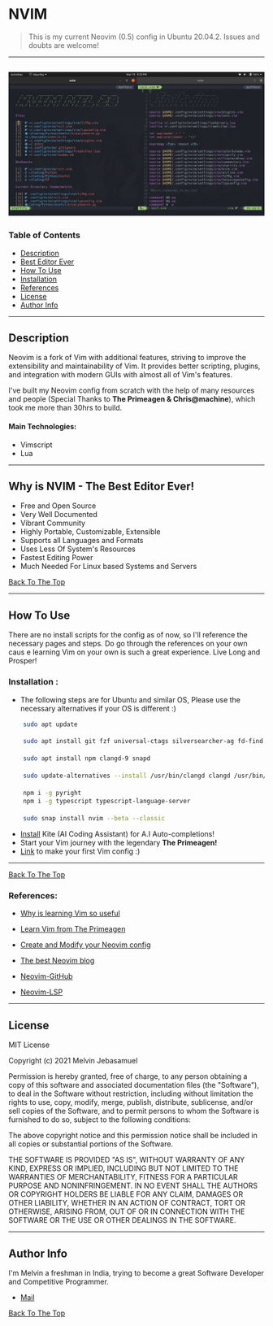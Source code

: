 # NVIM

> This is my current Neovim (0.5) config in Ubuntu 20.04.2. Issues and doubts are welcome!

---
![NVIM Pic](./utils/Pic_1.png)
---

### Table of Contents

- [Description](#description)
- [Best Editor Ever](#Why-is-nvim---the-best-editor-ever)
- [How To Use](#how-to-use)
- [Installation](#Installation-:)
- [References](#references-:)
- [License](#license)
- [Author Info](#author-info)

---

## Description

Neovim is a fork of Vim with additional features, striving to improve the extensibility and maintainability of Vim. It provides better scripting, plugins, and integration with modern GUIs with almost all of Vim's features.

I've built my Neovim config from scratch with the help of many resources and people (Special Thanks to **The Primeagen & Chris@machine**), which took me more than 30hrs to build.



#### **Main Technologies:**

- Vimscript 
- Lua

---

## Why is NVIM - **The Best Editor Ever!**

- Free and Open Source
- Very Well Documented
- Vibrant Community
- Highly Portable, Customizable, Extensible
- Supports all Languages and Formats
- Uses Less Of System's Resources
- Fastest Editing Power
- Much Needed For Linux based Systems and Servers

[Back To The Top](#NVIM)

---

## How To Use

There are no install scripts for the config as of now, so I'll reference the necessary pages and steps. Do go through the references on your own caus e learning Vim on your own is such a great experience. Live Long and Prosper!

### **Installation :**
- The following steps are for Ubuntu and similar OS, Please use the necessary alternatives if your OS is different :)

```bash
    sudo apt update

    sudo apt install git fzf universal-ctags silversearcher-ag fd-find nodejs curl wget

    sudo apt install npm clangd-9 snapd

    sudo update-alternatives --install /usr/bin/clangd clangd /usr/bin/clangd-9 100

    npm i -g pyright
    npm i -g typescript typescript-language-server

    sudo snap install nvim --beta --classic

```
- [Install](https://www.kite.com/download/) Kite (AI Coding Assistant) for A.I Auto-completions!
- Start your Vim journey with the legendary **The Primeagen!** 
- [Link](https://youtu.be/DogKdiRx7ls) to make your first Vim config :)  
---
[Back To The Top](#NVIM)

### **References:**

- [Why is learning Vim so useful](https://youtu.be/6GOqCU2VA0g)

- [Learn Vim from The Primeagen](https://youtube.com/playlist?list=PLm323Lc7iSW_wuxqmKx_xxNtJC_hJbQ7R)

- [Create and Modify your Neovim config](https://youtube.com/playlist?list=PLhoH5vyxr6QqPtKMp03pcJd_Vg8FZ0rtg)

- [The best Neovim blog](https://www.chrisatmachine.com/neovim)

- [Neovim-GitHub](https://github.com/neovim/neovim)

- [Neovim-LSP](https://github.com/neovim/nvim-lspconfig/)

---


## **License**

MIT License

Copyright (c) 2021 Melvin Jebasamuel

Permission is hereby granted, free of charge, to any person obtaining a copy
of this software and associated documentation files (the "Software"), to deal
in the Software without restriction, including without limitation the rights
to use, copy, modify, merge, publish, distribute, sublicense, and/or sell
copies of the Software, and to permit persons to whom the Software is
furnished to do so, subject to the following conditions:

The above copyright notice and this permission notice shall be included in all
copies or substantial portions of the Software.

THE SOFTWARE IS PROVIDED "AS IS", WITHOUT WARRANTY OF ANY KIND, EXPRESS OR
IMPLIED, INCLUDING BUT NOT LIMITED TO THE WARRANTIES OF MERCHANTABILITY,
FITNESS FOR A PARTICULAR PURPOSE AND NONINFRINGEMENT. IN NO EVENT SHALL THE
AUTHORS OR COPYRIGHT HOLDERS BE LIABLE FOR ANY CLAIM, DAMAGES OR OTHER
LIABILITY, WHETHER IN AN ACTION OF CONTRACT, TORT OR OTHERWISE, ARISING FROM,
OUT OF OR IN CONNECTION WITH THE SOFTWARE OR THE USE OR OTHER DEALINGS IN THE
SOFTWARE.


---

## Author Info

I'm Melvin a freshman in India, trying to become a great Software Developer and Competitive Programmer.

- [Mail](mailto:jebasamuel@gmail.com)

[Back To The Top](#NVIM)
